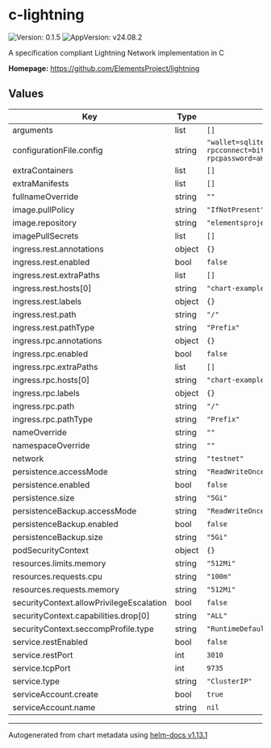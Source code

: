 # c-lightning

![Version: 0.1.5](https://img.shields.io/badge/Version-0.1.5-informational?style=flat-square) ![AppVersion: v24.08.2](https://img.shields.io/badge/AppVersion-v24.08.2-informational?style=flat-square)

A specification compliant Lightning Network implementation in C

**Homepage:** <https://github.com/ElementsProject/lightning>

## Values

| Key | Type | Default | Description |
|-----|------|---------|-------------|
| arguments | list | `[]` |  |
| configurationFile.config | string | `"wallet=sqlite3:///root/.lightning/bitcoin/lightningd.sqlite3:/root/backup/lightningd.sqlite3\nalias=MyNodeAlias\nnetwork=bitcoin\nbitcoin-rpcconnect=bitcoind.bitcoin.svc.cluster.local\nbitcoin-rpcport=8332\nbitcoin-rpcuser=c-lightning\nbitcoin-rpcpassword=aHVudGVyMQ==\nclnrest-port=3010\nclnrest-host=0.0.0.0"` |  |
| extraContainers | list | `[]` |  |
| extraManifests | list | `[]` |  |
| fullnameOverride | string | `""` |  |
| image.pullPolicy | string | `"IfNotPresent"` |  |
| image.repository | string | `"elementsproject/lightningd"` |  |
| imagePullSecrets | list | `[]` |  |
| ingress.rest.annotations | object | `{}` |  |
| ingress.rest.enabled | bool | `false` |  |
| ingress.rest.extraPaths | list | `[]` |  |
| ingress.rest.hosts[0] | string | `"chart-example.local"` |  |
| ingress.rest.labels | object | `{}` |  |
| ingress.rest.path | string | `"/"` |  |
| ingress.rest.pathType | string | `"Prefix"` |  |
| ingress.rpc.annotations | object | `{}` |  |
| ingress.rpc.enabled | bool | `false` |  |
| ingress.rpc.extraPaths | list | `[]` |  |
| ingress.rpc.hosts[0] | string | `"chart-example.local"` |  |
| ingress.rpc.labels | object | `{}` |  |
| ingress.rpc.path | string | `"/"` |  |
| ingress.rpc.pathType | string | `"Prefix"` |  |
| nameOverride | string | `""` |  |
| namespaceOverride | string | `""` |  |
| network | string | `"testnet"` |  |
| persistence.accessMode | string | `"ReadWriteOnce"` |  |
| persistence.enabled | bool | `false` |  |
| persistence.size | string | `"5Gi"` |  |
| persistenceBackup.accessMode | string | `"ReadWriteOnce"` |  |
| persistenceBackup.enabled | bool | `false` |  |
| persistenceBackup.size | string | `"5Gi"` |  |
| podSecurityContext | object | `{}` |  |
| resources.limits.memory | string | `"512Mi"` |  |
| resources.requests.cpu | string | `"100m"` |  |
| resources.requests.memory | string | `"512Mi"` |  |
| securityContext.allowPrivilegeEscalation | bool | `false` |  |
| securityContext.capabilities.drop[0] | string | `"ALL"` |  |
| securityContext.seccompProfile.type | string | `"RuntimeDefault"` |  |
| service.restEnabled | bool | `false` |  |
| service.restPort | int | `3010` |  |
| service.tcpPort | int | `9735` |  |
| service.type | string | `"ClusterIP"` |  |
| serviceAccount.create | bool | `true` |  |
| serviceAccount.name | string | `nil` |  |

----------------------------------------------
Autogenerated from chart metadata using [helm-docs v1.13.1](https://github.com/norwoodj/helm-docs/releases/v1.13.1)
